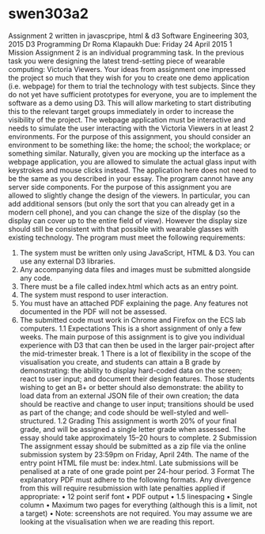 # swen303a2
Assignment 2 written in javascpripe, html &amp; d3
Software Engineering 303, 2015
D3 Programming
Dr Roma Klapaukh
Due: Friday 24 April 2015
1 Mission
Assignment 2 is an individual programming task.
In the previous task you were designing the latest trend-setting piece of wearable computing: Victoria
Viewers. Your ideas from assignment one impressed the project so much that they wish for you to create
one demo application (i.e. webpage) for them to trial the technology with test subjects. Since they do not
yet have sufficient prototypes for everyone, you are to implement the software as a demo using D3. This will
allow marketing to start distributing this to the relevant target groups immediately in order to increase the
visibility of the project.
The webpage application must be interactive and needs to simulate the user interacting with the Victoria
Viewers in at least 2 environments. For the purpose of this assignment, you should consider an environment
to be something like: the home; the school; the workplace; or something similar. Naturally, given you are
mocking up the interface as a webpage application, you are allowed to simulate the actual glass input with
keystrokes and mouse clicks instead.
The application here does not need to be the same as you described in your essay.
The program cannot have any server side components. For the purpose of this assignment you are allowed
to slightly change the design of the viewers. In particular, you can add additional sensors (but only the sort
that you can already get in a modern cell phone), and you can change the size of the display (so the display
can cover up to the entire field of view). However the display size should still be consistent with that possible
with wearable glasses with existing technology.
The program must meet the following requirements:
1. The system must be written only using JavaScript, HTML & D3. You can use any external D3 libraries.
2. Any accompanying data files and images must be submitted alongside any code.
3. There must be a file called index.html which acts as an entry point.
4. The system must respond to user interaction.
5. You must have an attached PDF explaining the page. Any features not documented in the PDF will
not be assessed.
6. The submitted code must work in Chrome and Firefox on the ECS lab computers.
1.1 Expectations
This is a short assignment of only a few weeks. The main purpose of this assignment is to give you individual
experience with D3 that can then be used in the larger pair-project after the mid-trimester break.
1
There is a lot of flexibility in the scope of the visualisation you create, and students can attain a B grade
by demonstrating: the ability to display hard-coded data on the screen; react to user input; and document
their design features.
Those students wishing to get an B+ or better should also demonstrate: the ability to load data from an
external JSON file of their own creation; the data should be reactive and change to user input; transitions
should be used as part of the change; and code should be well-styled and well-structured.
1.2 Grading
This assignment is worth 20% of your final grade, and will be assigned a single letter grade when assessed.
The essay should take approximately 15–20 hours to complete.
2 Submission
The assignment essay should be submitted as a zip file via the online submission system by 23:59pm on
Friday, April 24th. The name of the entry point HTML file must be: index.html. Late submissions will be
penalised at a rate of one grade point per 24-hour period.
3 Format
The explanatory PDF must adhere to the following formats. Any divergence from this will require resubmission
with late penalties applied if appropriate:
• 12 point serif font
• PDF output
• 1.5 linespacing
• Single column
• Maximum two pages for everything (although this is a limit, not a target)
• Note: screenshots are not required. You may assume we are looking at the visualisation when we are
reading this report.
